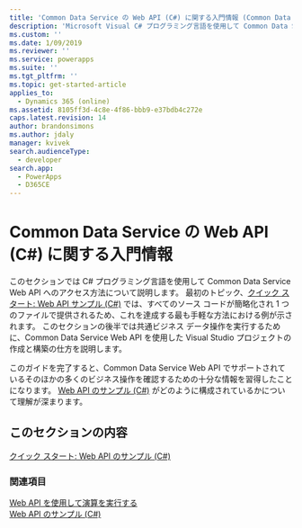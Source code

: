 ```yaml
---
title: 'Common Data Service の Web API (C#) に関する入門情報 (Common Data Service) | Microsoft Docs'
description: 'Microsoft Visual C# プログラミング言語を使用して Common Data Service の Web API にアクセスする方法について説明します'
ms.custom: ''
ms.date: 1/09/2019
ms.reviewer: ''
ms.service: powerapps
ms.suite: ''
ms.tgt_pltfrm: ''
ms.topic: get-started-article
applies_to:
  - Dynamics 365 (online)
ms.assetid: 8105ff3d-4c8e-4f86-bbb9-e37bdb4c272e
caps.latest.revision: 14
author: brandonsimons
ms.author: jdaly
manager: kvivek
search.audienceType:
  - developer
search.app:
  - PowerApps
  - D365CE
---
```

# <a name="get-started-with-common-data-service-web-api-c"></a>Common Data Service の Web API (C#) に関する入門情報

このセクションでは C# プログラミング言語を使用して Common Data Service Web API へのアクセス方法について説明します。 最初のトピック、[クイック スタート: Web API サンプル (C#)](quick-start-console-app-csharp.md) では、すべてのソース コードが簡略化され 1 つのファイルで提供されるため、これを達成する最も手軽な方法における例が示されます。 このセクションの後半では共通ビジネス データ操作を実行するために、Common Data Service Web API を使用した Visual Studio プロジェクトの作成と構築の仕方を説明します。  
  
このガイドを完了すると、Common Data Service Web API でサポートされているそのほかの多くのビジネス操作を確認するための十分な情報を習得したことになります。   [Web API のサンプル (C#)](web-api-samples-csharp.md) がどのように構成されているかについて理解が深まります。  
  
## <a name="in-this-section"></a>このセクションの内容

[クイック スタート: Web API のサンプル (C#)](quick-start-console-app-csharp.md)<br />

### <a name="see-also"></a>関連項目
  
[Web API を使用して演算を実行する](perform-operations-web-api.md)<br />
[Web API のサンプル (C#)](web-api-samples-csharp.md)
